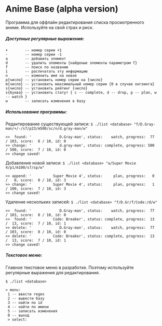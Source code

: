 Anime Base (alpha version)
============

Программа для оффлайн редактирования списка просмотренного аниме. Используйте на свой страх и риск.

##### Доступные регулярные выражения:
    +        -- номер серии +1
    -        -- номер серии -1
    a        -- добавить элемент
    d        -- удалить элементы {найденые элементы параметром f}
    f        -- поиск по названию
    i        -- распечатать эту информацию
    n        -- изменить имя на новое
    p{число} -- установить номер серии на {число}
    m{число} -- установить максимальный номер серии {0 в случае онгоинга}
    s{число} -- установить рейтинг {число}
    s{буква} -- установить статут { c -- complete, d -- drop, p -- plan, w -- watch }
    w        -- записать изменения в базу

##### Использование программы:
Редактирование существующей записи:
`$ ./list <database> "f/D.Gray-man/+/-/s7/p23/m500/sc/n/d.gray-man/w"`

    >>  found: '             D.Gray-man', status:    watch, progress:  77 / 103, score:  8 / 10, id: 0
    >> change: '             d.gray-man', status: complete, progress: 500 / 500, score:  7 / 10, id: 0
    >> change saved!

Добавление новой записи:
`$ ./list <database> "a/Super Movie 4/p1/m100/s7/sp/w"`

    >> append: '          Super Movie 4', status:     plan, progress:   0 /   0, score:  0 / 10, id: 3
    >> change: '          Super Movie 4', status:     plan, progress:   1 / 100, score:  7 / 10, id: 3
    >> change saved!

Удаление нескольких записей:
`$ ./list <database> "f/D.Gr/f/Code:/d/w"`

    >>  found: '             D.Gray-man', status:    watch, progress:  77 / 103, score:  8 / 10, id: 0
    >>  found: '          Code: Breaker', status: complete, progress:  13 /  13, score:  7 / 10, id: 1
    >> delete: '             D.Gray-man', status:    watch, progress:  77 / 103, score:  8 / 10, id: 0
    >> delete: '          Code: Breaker', status: complete, progress:  13 /  13, score:  7 / 10, id: 1
    >> change saved!

##### Текстовое меню:
Главное текстовое меню в разработке. Поэтому используйте регулярные выражения для редактирования.

`$ ./list <database>`

    > menu:
     1 -- ввести regex
     2 -- вывести базу
     3 -- найти по id
     4 -- найти по имени
     5 -- записать изменения
     0 -- выход
     > select:
